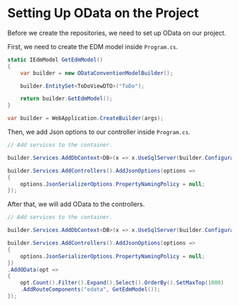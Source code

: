 # Setting Up OData on the Project

Before we create the repositories, we need to set up OData on our project.

First, we need to create the EDM model inside ```Program.cs```.

``` cs hl_lines="1-8"
static IEdmModel GetEdmModel()
{
    var builder = new ODataConventionModelBuilder();

    builder.EntitySet<ToDoViewDTO>("ToDo");

    return builder.GetEdmModel();
}

var builder = WebApplication.CreateBuilder(args);

```

Then, we add Json options to our controller inside ```Program.cs```.

``` cs hl_lines="5-9"
// Add services to the container.

builder.Services.AddDbContext<DB>(x => x.UseSqlServer(builder.Configuration.GetConnectionString("SQLServer")));

builder.Services.AddControllers().AddJsonOptions(options =>
{
    options.JsonSerializerOptions.PropertyNamingPolicy = null;
});
```

After that, we will add OData to the controllers.

``` cs hl_lines="9-14"
// Add services to the container.

builder.Services.AddDbContext<DB>(x => x.UseSqlServer(builder.Configuration.GetConnectionString("SQLServer")));

builder.Services.AddControllers().AddJsonOptions(options =>
{
    options.JsonSerializerOptions.PropertyNamingPolicy = null;
})
.AddOData(opt =>
{
    opt.Count().Filter().Expand().Select().OrderBy().SetMaxTop(1000)
    .AddRouteComponents("odata", GetEdmModel());
});
```
